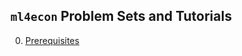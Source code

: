 ## `ml4econ` Problem Sets and Tutorials

00. [Prerequisites](https://raw.githack.com/ml4econ/problem-sets-2020/master/00-prerequisites/00-prerequisites.html)  